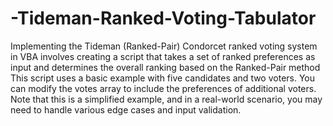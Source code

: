 # -Tideman-Ranked-Voting-Tabulator
Implementing the Tideman (Ranked-Pair) Condorcet ranked voting system in VBA involves creating a script that takes a set of ranked preferences as input and determines the overall ranking based on the Ranked-Pair method
This script uses a basic example with five candidates and two voters. You can modify the votes array to include the preferences of additional voters. Note that this is a simplified example, and in a real-world scenario, you may need to handle various edge cases and input validation.
